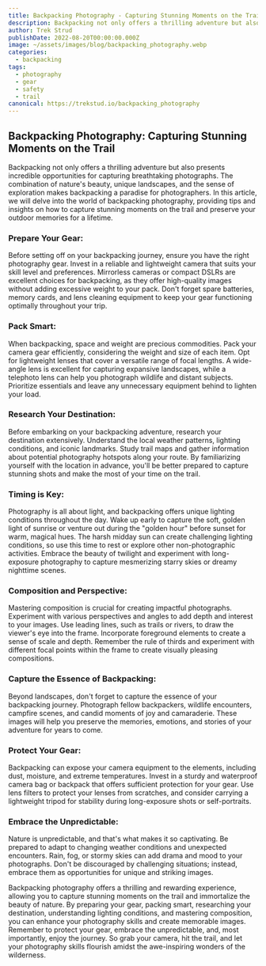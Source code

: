 ```yaml
---
title: Backpacking Photography - Capturing Stunning Moments on the Trail
description: Backpacking not only offers a thrilling adventure but also presents incredible opportunities for capturing breathtaking photographs.
author: Trek Strud
publishDate: 2022-08-20T00:00:00.000Z
image: ~/assets/images/blog/backpacking_photography.webp
categories:
  - backpacking
tags:
  - photography
  - gear
  - safety
  - trail
canonical: https://trekstud.io/backpacking_photography
---
```


## Backpacking Photography: Capturing Stunning Moments on the Trail

Backpacking not only offers a thrilling adventure but also presents incredible opportunities for capturing breathtaking photographs. The combination of nature's beauty, unique landscapes, and the sense of exploration makes backpacking a paradise for photographers. In this article, we will delve into the world of backpacking photography, providing tips and insights on how to capture stunning moments on the trail and preserve your outdoor memories for a lifetime.

### Prepare Your Gear:
Before setting off on your backpacking journey, ensure you have the right photography gear. Invest in a reliable and lightweight camera that suits your skill level and preferences. Mirrorless cameras or compact DSLRs are excellent choices for backpacking, as they offer high-quality images without adding excessive weight to your pack. Don't forget spare batteries, memory cards, and lens cleaning equipment to keep your gear functioning optimally throughout your trip.

### Pack Smart:
When backpacking, space and weight are precious commodities. Pack your camera gear efficiently, considering the weight and size of each item. Opt for lightweight lenses that cover a versatile range of focal lengths. A wide-angle lens is excellent for capturing expansive landscapes, while a telephoto lens can help you photograph wildlife and distant subjects. Prioritize essentials and leave any unnecessary equipment behind to lighten your load.

### Research Your Destination:
Before embarking on your backpacking adventure, research your destination extensively. Understand the local weather patterns, lighting conditions, and iconic landmarks. Study trail maps and gather information about potential photography hotspots along your route. By familiarizing yourself with the location in advance, you'll be better prepared to capture stunning shots and make the most of your time on the trail.

### Timing is Key:
Photography is all about light, and backpacking offers unique lighting conditions throughout the day. Wake up early to capture the soft, golden light of sunrise or venture out during the "golden hour" before sunset for warm, magical hues. The harsh midday sun can create challenging lighting conditions, so use this time to rest or explore other non-photographic activities. Embrace the beauty of twilight and experiment with long-exposure photography to capture mesmerizing starry skies or dreamy nighttime scenes.

### Composition and Perspective:
Mastering composition is crucial for creating impactful photographs. Experiment with various perspectives and angles to add depth and interest to your images. Use leading lines, such as trails or rivers, to draw the viewer's eye into the frame. Incorporate foreground elements to create a sense of scale and depth. Remember the rule of thirds and experiment with different focal points within the frame to create visually pleasing compositions.

### Capture the Essence of Backpacking:
Beyond landscapes, don't forget to capture the essence of your backpacking journey. Photograph fellow backpackers, wildlife encounters, campfire scenes, and candid moments of joy and camaraderie. These images will help you preserve the memories, emotions, and stories of your adventure for years to come.

### Protect Your Gear:
Backpacking can expose your camera equipment to the elements, including dust, moisture, and extreme temperatures. Invest in a sturdy and waterproof camera bag or backpack that offers sufficient protection for your gear. Use lens filters to protect your lenses from scratches, and consider carrying a lightweight tripod for stability during long-exposure shots or self-portraits.

### Embrace the Unpredictable:
Nature is unpredictable, and that's what makes it so captivating. Be prepared to adapt to changing weather conditions and unexpected encounters. Rain, fog, or stormy skies can add drama and mood to your photographs. Don't be discouraged by challenging situations; instead, embrace them as opportunities for unique and striking images.

Backpacking photography offers a thrilling and rewarding experience, allowing you to capture stunning moments on the trail and immortalize the beauty of nature. By preparing your gear, packing smart, researching your destination, understanding lighting conditions, and mastering composition, you can enhance your photography skills and create memorable images. Remember to protect your gear, embrace the unpredictable, and, most importantly, enjoy the journey. So grab your camera, hit the trail, and let your photography skills flourish amidst the awe-inspiring wonders of the wilderness.